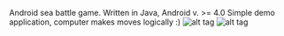 Android sea battle game.
Written in Java, Android v. >= 4.0
Simple demo application, computer makes moves logically  :)
![alt tag](https://github.com/merryHunter/Sea-battle-android-java/blob/master/Sea-battle-start.png)
![alt tag](https://github.com/merryHunter/Sea-battle-android-java/blob/master/Sea-battle-screenshot.png)
